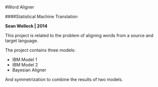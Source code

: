 #Word Aligner

####Statistical Machine Translation

**Sean Welleck | 2014**

This project is related to the problem of aligning words from a source and target language.

The project contains three models:
- IBM Model 1
- IBM Model 2
- Bayesian Aligner

And symmetrization to combine the results of two models.
